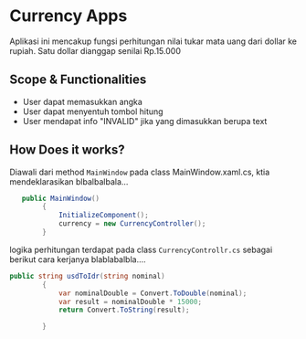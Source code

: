 ﻿# Currency Apps
Aplikasi ini mencakup fungsi perhitungan nilai tukar mata uang dari dollar ke rupiah.
Satu dollar dianggap senilai Rp.15.000

## Scope & Functionalities
- User dapat memasukkan angka
- User dapat menyentuh tombol hitung
- User mendapat info "INVALID" jika yang dimasukkan berupa text

## How Does it works?

Diawali dari method `MainWindow` pada class MainWindow.xaml.cs, ktia mendeklarasikan blbalbalbala...

```csharp
   public MainWindow()
        {
            InitializeComponent();
            currency = new CurrencyController();
        }
```

logika perhitungan terdapat pada class `CurrencyControllr.cs` sebagai berikut
cara kerjanya blablabalbla....
```csharp
public string usdToIdr(string nominal)
        {
            var nominalDouble = Convert.ToDouble(nominal);
            var result = nominalDouble * 15000;
            return Convert.ToString(result);

        }
```